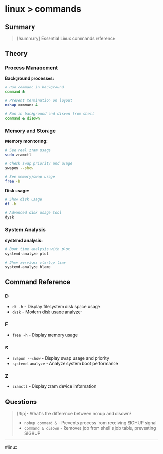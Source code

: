 # linux > commands

## Summary
> [!summary]
> Essential Linux commands reference

## Theory

### Process Management

**Background processes:**
```bash
# Run command in background
command &

# Prevent termination on logout
nohup command &

# Run in background and disown from shell
command & disown
```

### Memory and Storage

**Memory monitoring:**
```bash
# See real zram usage
sudo zramctl

# Check swap priority and usage
swapon --show

# See memory/swap usage
free -h
```

**Disk usage:**
```bash
# Show disk usage
df -h

# Advanced disk usage tool
dysk
```

### System Analysis

**systemd analysis:**
```bash
# Boot time analysis with plot
systemd-analyze plot

# Show services startup time
systemd-analyze blame
```

## Command Reference

### D
- `df -h` - Display filesystem disk space usage
- `dysk` - Modern disk usage analyzer

### F
- `free -h` - Display memory usage

### S
- `swapon --show` - Display swap usage and priority
- `systemd-analyze` - Analyze system boot performance

### Z
- `zramctl` - Display zram device information

## Questions

> [!tip]- What's the difference between nohup and disown?
> - `nohup command &` - Prevents process from receiving SIGHUP signal
> - `command & disown` - Removes job from shell's job table, preventing SIGHUP

- - -
#linux


